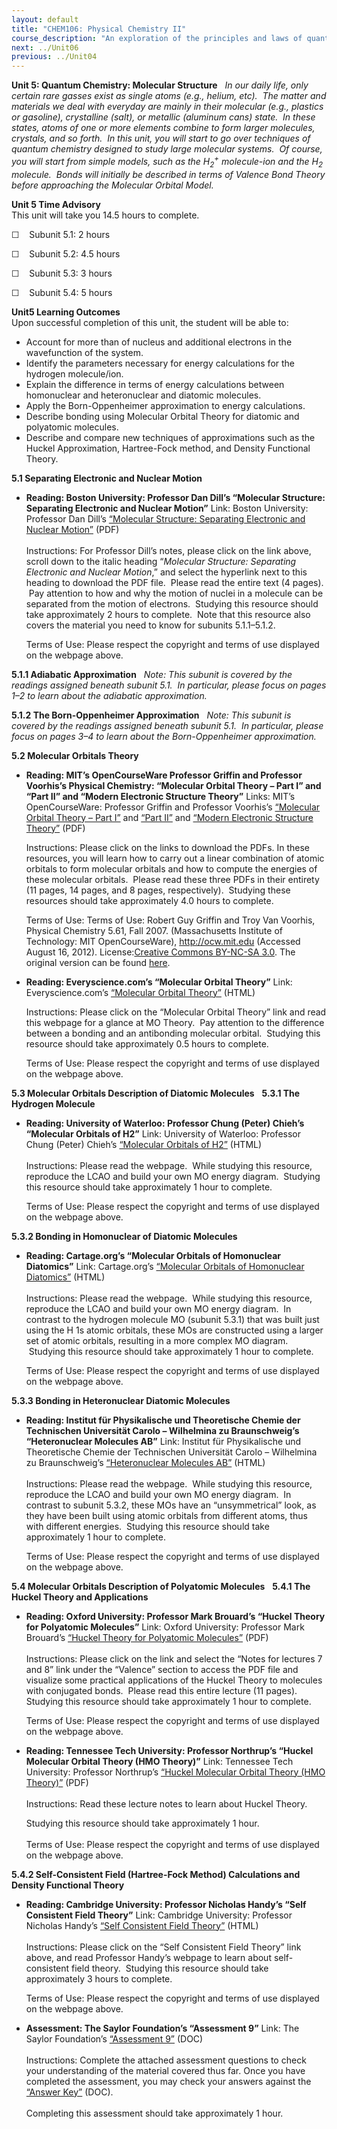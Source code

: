```yaml
---
layout: default
title: "CHEM106: Physical Chemistry II"
course_description: "An exploration of the principles and laws of quantum mechanics as well as the interaction between matter and electromagnetic waves."
next: ../Unit06
previous: ../Unit04
---
```

**Unit 5: Quantum Chemistry: Molecular Structure** <span id="5"></span> 
*In our daily life, only certain rare gasses exist as single atoms
(e.g., helium, etc).  The matter and materials we deal with everyday are
mainly in their molecular (e.g., plastics or gasoline), crystalline
(salt), or metallic (aluminum cans) state.  In these states, atoms of
one or more elements combine to form larger molecules, crystals, and so
forth.  In this unit, you will start to go over techniques of quantum
chemistry designed to study large molecular systems.  Of course, you
will start from simple models, such as the H<sub>2</sub><sup>+</sup>
molecule-ion and the H<sub>2</sub> molecule.  Bonds will initially be
described in terms of Valence Bond Theory before approaching the
Molecular Orbital Model.*

**Unit 5 Time Advisory**  
This unit will take you 14.5 hours to complete.  
  
 ☐    Subunit 5.1: 2 hours  
  
 ☐    Subunit 5.2: 4.5 hours  
  
 ☐    Subunit 5.3: 3 hours  
  
 ☐    Subunit 5.4: 5 hours

**Unit5 Learning Outcomes**  
Upon successful completion of this unit, the student will be able to:
-   Account for more than of nucleus and additional electrons in the
    wavefunction of the system.
-   Identify the parameters necessary for energy calculations for the
    hydrogen molecule/ion.
-   Explain the difference in terms of energy calculations between
    homonuclear and heteronuclear and diatomic molecules.
-   Apply the Born-Oppenheimer approximation to energy calculations.
-   Describe bonding using Molecular Orbital Theory for diatomic and
    polyatomic molecules.
-   Describe and compare new techniques of approximations such as the
    Huckel Approximation, Hartree-Fock method, and Density Functional
    Theory.

**5.1 Separating Electronic and Nuclear Motion** <span id="5.1"></span> 
-   **Reading: Boston University: Professor Dan Dill’s “Molecular
    Structure: Separating Electronic and Nuclear Motion”**
    Link: Boston University: Professor Dan Dill’s [“Molecular Structure:
    Separating Electronic and Nuclear
    Motion”](http://www.bu.edu/quantum/notes/QuantumMechanics/) (PDF)  
        
     Instructions: For Professor Dill’s notes, please click on the link
    above, scroll down to the italic heading “*Molecular Structure:
    Separating Electronic and Nuclear Motion*,” and select the hyperlink
    next to this heading to download the PDF file.  Please read the
    entire text (4 pages).  Pay attention to how and why the motion of
    nuclei in a molecule can be separated from the motion of electrons. 
    Studying this resource should take approximately 2 hours to
    complete.  Note that this resource also covers the material you need
    to know for subunits 5.1.1–5.1.2.    
      
     Terms of Use: Please respect the copyright and terms of use
    displayed on the webpage above.

**5.1.1 Adiabatic Approximation** <span id="5.1.1"></span> 
*Note: This subunit is covered by the readings assigned beneath subunit
5.1.  In particular, please focus on pages 1–2 to learn about the
adiabatic approximation.*

**5.1.2 The Born-Oppenheimer Approximation** <span id="5.1.2"></span> 
*Note: This subunit is covered by the readings assigned beneath subunit
5.1.  In particular, please focus on pages 3–4 to learn about the
Born-Oppenheimer approximation.*

**5.2 Molecular Orbitals Theory** <span id="5.2"></span> 
-   **Reading: MIT’s OpenCourseWare Professor Griffin and Professor
    Voorhis’s Physical Chemistry: “Molecular Orbital Theory – Part I”
    and “Part II” and “Modern Electronic Structure Theory”**
    Links: MIT’s OpenCourseWare: Professor Griffin and Professor
    Voorhis’s [“Molecular Orbital Theory – Part
    I”](https://resources.saylor.org/archived/wp-content/uploads/2012/08/CHEM106-5.2-1-MolecularOrbitalTheory.pdf) and
    [“Part
    II”](https://resources.saylor.org/archived/wp-content/uploads/2012/08/CHEM106-5.2-2-MolecularOrbitalTheoryII.pdf)
    and [“Modern Electronic Structure
    Theory”](https://resources.saylor.org/archived/wp-content/uploads/2012/08/CHEM106-5.2-3-ModernElectronicStructureTheory.pdf) (PDF)  
      
     Instructions: Please click on the links to download the PDFs. In
    these resources, you will learn how to carry out a linear
    combination of atomic orbitals to form molecular orbitals and how to
    compute the energies of these molecular orbitals.  Please read these
    three PDFs in their entirety (11 pages, 14 pages, and 8 pages,
    respectively).  Studying these resources should take approximately
    4.0 hours to complete.  
      
     Terms of Use: Terms of Use: Robert Guy Griffin and Troy Van
    Voorhis, Physical Chemistry 5.61, Fall 2007. (Massachusetts
    Institute of Technology: MIT OpenCourseWare), <http://ocw.mit.edu>
    (Accessed August 16, 2012). License:[Creative Commons BY-NC-SA
    3.0](http://creativecommons.org/licenses/by-nc-sa/3.0/us/). The
    original version can be found
    [here](http://ocw.mit.edu/courses/chemistry/5-61-physical-chemistry-fall-2007/lecture-notes/).

-   **Reading: Everyscience.com’s “Molecular Orbital Theory”**
    Link: Everyscience.com’s [“Molecular Orbital
    Theory”](http://www.everyscience.com/Chemistry/Physical/Theories_of_Bonding/c.1110.php) (HTML)  
      
     Instructions: Please click on the “Molecular Orbital Theory” link
    and read this webpage for a glance at MO Theory.  Pay attention to
    the difference between a bonding and an antibonding molecular
    orbital.  Studying this resource should take approximately 0.5 hours
    to complete.  
      
     Terms of Use: Please respect the copyright and terms of use
    displayed on the webpage above.

**5.3 Molecular Orbitals Description of Diatomic Molecules** <span
id="5.3"></span> 
**5.3.1 The Hydrogen Molecule** <span id="5.3.1"></span> 
-   **Reading: University of Waterloo: Professor Chung (Peter) Chieh’s
    “Molecular Orbitals of H2”**
    Link: University of Waterloo: Professor Chung (Peter) Chieh’s
    [“Molecular Orbitals of
    H2”](http://www.science.uwaterloo.ca/~cchieh/cact/c120/mo.html)
    (HTML)  
        
     Instructions: Please read the webpage.  While studying this
    resource, reproduce the LCAO and build your own MO energy diagram.
     Studying this resource should take approximately 1 hour to
    complete.  
      
     Terms of Use: Please respect the copyright and terms of use
    displayed on the webpage above.

**5.3.2 Bonding in Homonuclear of Diatomic Molecules** <span
id="5.3.2"></span> 
-   **Reading: Cartage.org’s “Molecular Orbitals of Homonuclear
    Diatomics”**
    Link: Cartage.org’s [“Molecular Orbitals of Homonuclear
    Diatomics”](https://web.archive.org/web/20120622030848/http://www.cartage.org.lb/en/themes/sciences/physics/MolecularPhysics/MolecularSpectra/Orbitals/Molecular/Molecular.htm)
    (HTML)  
        
     Instructions: Please read the webpage.  While studying this
    resource, reproduce the LCAO and build your own MO energy diagram.
     In contrast to the hydrogen molecule MO (subunit 5.3.1) that was
    built just using the H 1s atomic orbitals, these MOs are constructed
    using a larger set of atomic orbitals, resulting in a more complex
    MO diagram.  Studying this resource should take approximately 1 hour
    to complete.  
      
     Terms of Use: Please respect the copyright and terms of use
    displayed on the webpage above.

**5.3.3 Bonding in Heteronuclear Diatomic Molecules** <span
id="5.3.3"></span> 
-   **Reading: Institut für Physikalische und Theoretische Chemie der
    Technischen Universität Carolo – Wilhelmina zu Braunschweig’s
    “Heteronuclear Molecules AB”**
    Link: Institut für Physikalische und Theoretische Chemie der
    Technischen Universität Carolo – Wilhelmina zu Braunschweig’s
    [“Heteronuclear Molecules
    AB”](http://www.pci.tu-bs.de/aggericke/PC4e/Kap_II/Heteronuklear.htm)
    (HTML)  
        
     Instructions: Please read the webpage.  While studying this
    resource, reproduce the LCAO and build your own MO energy diagram.
     In contrast to subunit 5.3.2, these MOs have an “unsymmetrical”
    look, as they have been built using atomic orbitals from different
    atoms, thus with different energies.  Studying this resource should
    take approximately 1 hour to complete.  
      
     Terms of Use: Please respect the copyright and terms of use
    displayed on the webpage above.

**5.4 Molecular Orbitals Description of Polyatomic Molecules** <span
id="5.4"></span> 
**5.4.1 The Huckel Theory and Applications** <span id="5.4.1"></span> 
-   **Reading: Oxford University: Professor Mark Brouard’s “Huckel
    Theory for Polyatomic Molecules”**
    Link: Oxford University: Professor Mark Brouard’s [“Huckel Theory
    for Polyatomic
    Molecules”](http://brouard.chem.ox.ac.uk/lectures.html) (PDF)  
        
     Instructions: Please click on the link and select the “Notes for
    lectures 7 and 8” link under the “Valence” section to access the PDF
    file and visualize some practical applications of the Huckel Theory
    to molecules with conjugated bonds.  Please read this entire lecture
    (11 pages).  Studying this resource should take approximately 1 hour
    to complete.  
      
     Terms of Use: Please respect the copyright and terms of use
    displayed on the webpage above.

-   **Reading: Tennessee Tech University: Professor Northrup’s “Huckel
    Molecular Orbital Theory (HMO Theory)”**
    Link: Tennessee Tech University: Professor Northrup’s [“Huckel
    Molecular Orbital Theory (HMO
    Theory)”](http://iweb.tntech.edu/snorthrup/chem3510/Chapter%2011%20(p28-35).pdf)
    (PDF)  
        
     Instructions: Read these lecture notes to learn about Huckel
    Theory.   
      
     Studying this resource should take approximately 1 hour.    
        
     Terms of Use: Please respect the copyright and terms of use
    displayed on the webpage above.

**5.4.2 Self-Consistent Field (Hartree-Fock Method) Calculations and
Density Functional Theory** <span id="5.4.2"></span> 
-   **Reading: Cambridge University: Professor Nicholas Handy’s “Self
    Consistent Field Theory”**
    Link: Cambridge University: Professor Nicholas Handy’s [“Self
    Consistent Field
    Theory”](http://www-theor.ch.cam.ac.uk/people/nch/lectures/T0new/node23.html)
    (HTML)  
        
     Instructions: Please click on the “Self Consistent Field Theory”
    link above, and read Professor Handy’s webpage to learn about
    self-consistent field theory.  Studying this resource should take
    approximately 3 hours to complete.  
      
     Terms of Use: Please respect the copyright and terms of use
    displayed on the webpage above.

-   **Assessment: The Saylor Foundation’s “Assessment 9”**
    Link: The Saylor Foundation’s [“Assessment
    9”](https://resources.saylor.org/archived/wp-content/uploads/2014/02/CHEM106-Assessment9-FINAL.docx)
    (DOC)  
        
     Instructions: Complete the attached assessment questions to check
    your understanding of the material covered thus far. Once you have
    completed the assessment, you may check your answers against the
    [“Answer
    Key”](https://resources.saylor.org/archived/wp-content/uploads/2014/02/CHEM106-Assessment9-AnswerKey-FINAL.docx)
    (DOC).  
        
     Completing this assessment should take approximately 1 hour.



